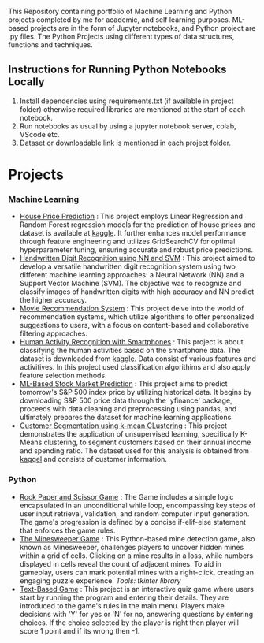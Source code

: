This Repository containing portfolio of Machine Learning and Python projects completed by me for academic, and self learning purposes. ML-based projects are in the form of Jupyter notebooks, and Python project are .py files. The Python Projects using different types of data structures, functions and techniques. 
## Instructions for Running Python Notebooks Locally
1. Install dependencies using requirements.txt (if available in project folder) otherwise required libraries are mentioned at the start of each notebook.
2. Run notebooks as usual by using a jupyter notebook server, colab, VScode etc.
3. Dataset or downloadable link is mentioned in each project folder.
# Projects 
   ### Machine Learning 
   * [House Price Prediction](https://github.com/Syeda-Farhat/Machine-Learning-and-Python-Projects/blob/main/House_price_prediction%20(1).ipynb)  : This project employs Linear Regression and Random Forest regression models for the prediction of house prices and dataset is available at [kaggle](https://www.kaggle.com/datasets/shibumohapatra/house-price). It further enhances model performance through feature engineering and utilizes GridSearchCV for optimal hyperparameter tuning, ensuring accurate and robust price predictions.
   * [Handwritten Digit Recognition using NN and SVM](https://github.com/Syeda-Farhat/Machine-Learning-and-Python-Projects/blob/main/Handritten_digit_recognition_using_NN_and_SVM.ipynb)  : This project aimed to develop a versatile handwritten digit recognition system using two different machine learning approaches: a Neural Network (NN) and a Support Vector Machine (SVM). The objective was to recognize and classify images of handwritten digits with high accuracy and NN predict the higher accuracy.
   * [Movie Recommendation System](https://github.com/Syeda-Farhat/Machine-Learning-and-Python-Projects/tree/main/Recommendation_System) : This project delve into the world of recommendation systems, which utilize algorithms to offer personalized suggestions to users, with a focus on content-based and collaborative filtering approaches.
   * [Human Activity Recognition with Smartphones](https://github.com/Syeda-Farhat/Machine-Learning-and-Python-Projects/tree/main/Human%20Activity%20Prediction%20with%20Smartphones)  : This project is about classifying the human activities based on the smartphone data. The dataset is downloaded from [kaggle](https://www.kaggle.com/datasets/uciml/human-activity-recognition-with-smartphones). Data consist of various features and activitives. In this project used classification algorithims and also apply feature selection methods.
   * [ML-Based Stock Market Prediction](https://github.com/Syeda-Farhat/Machine-Learning-and-Python-Projects/blob/main/ML_Based_Stock_market_prediction.ipynb)  : This project aims to predict tomorrow's S&P 500 index price by utilizing historical data. It begins by downloading S&P 500 price data through the 'yfinance' package, proceeds with data cleaning and preprocessing using pandas, and ultimately prepares the dataset for machine learning applications.
   * [Customer Segmentation using k-mean CLustering](https://github.com/Syeda-Farhat/Machine-Learning-and-Python-Projects/blob/main/Customer_Segmentation_using_K_Means_Clustering.ipynb)  : This project demonstrates the application of unsupervised learning, specifically K-Means clustering, to segment customers based on their annual income and spending ratio. The dataset used for this analysis is obtained from [kaggel](https://www.kaggle.com/datasets/vjchoudhary7/customer-segmentation-tutorial-in-python) and consists of customer information.
   ### Python
   * [Rock Paper and Scissor Game](https://github.com/Syeda-Farhat/Machine-Learning-and-Python-Projects/tree/main/Rock-Paper-Scissor)  : The Game includes a simple logic encapsulated in an unconditional while loop, encompassing key steps of user input retrieval, validation, and random computer input generation. The game's progression is defined by a concise if-elif-else statement that enforces the game rules. 
   * [The Minesweeper Game](https://github.com/Syeda-Farhat/Machine-Learning-and-Python-Projects/tree/main/minesweeper)  : This Python-based mine detection game, also known as Minesweeper, challenges players to uncover hidden mines within a grid of cells. Clicking on a mine results in a loss, while numbers displayed in cells reveal the count of adjacent mines. To aid in gameplay, users can mark potential mines with a right-click, creating an engaging puzzle experience.
     *Tools:* *tkinter library*
   * [Text-Based Game](https://github.com/Syeda-Farhat/Machine-Learning-and-Python-Projects/tree/main/Texted-Based%20Game)  : This project is an interactive quiz game where users start by running the program and entering their details. They are introduced to the game's rules in the main menu. Players make decisions with 'Y' for yes or 'N' for no, answering questions by entering choices. If the choice selected by the player is right then player will score 1 point and if its wrong then -1.
 
   
   

   
